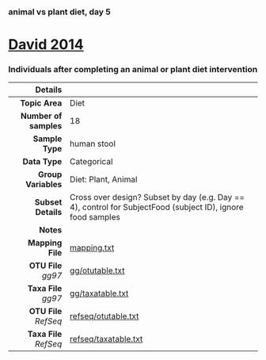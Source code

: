 ### animal vs plant diet, day 5
# [David 2014]( ../docs/david.html )
### Individuals after completing an animal or plant diet intervention

| Details                   |                                                           |
| ------------------------: |-----------------------------------------------------------|
| **Topic Area**                | Diet                                                |
| **Number of samples**         | 18                                         |
| **Sample Type**               | human stool                                         |
| **Data Type**                 | Categorical                                           |
| **Group Variables**           | Diet: Plant, Animal                                          |
| **Subset Details**            | Cross over design? Subset by day (e.g. Day == 4), control for SubjectFood (subject ID), ignore food samples                                  |
| **Notes**                     |                                          |
| **Mapping File**              | [mapping.txt]( ../datasets/david/mapping.txt)        |
| **OTU File** *gg97*           | [gg/otutable.txt]( ../datasets/david/gg/otutable.txt)          |
| **Taxa File** *gg97*          | [gg/taxatable.txt]( ../datasets/david/gg/taxatable.txt)        |
| **OTU File** *RefSeq*         | [refseq/otutable.txt]( ../datasets/david/refseq/otutable.txt)  |
| **Taxa File** *RefSeq*        | [refseq/taxatable.txt]( ../datasets/david/refseq/taxatable.txt)|